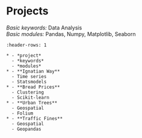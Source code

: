 # Projects

*Basic keywords:* Data Analysis  
*Basic modules:* Pandas, Numpy, Matplotlib, Seaborn

```{list-table}
:header-rows: 1

* - *project*
  - *keywords*
  - *modules*
* - **Ignatian Way**
  - Time series
  - Statsmodels
* - **Bread Prices**
  - Clustering
  - Scikit-learn
* - **Urban Trees**
  - Geospatial
  - Folium
* - **Traffic Fines**
  - Geospatial
  - Geopandas
```
